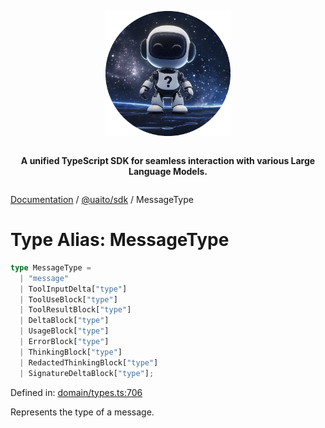 <div style="display:flex; flex-direction:column; align-items:center;">
<p align="center">
  <img src="../UAITO.png" alt="UAITO Logo" width="200"/>
</p>

<p align="center">
  <strong>A unified TypeScript SDK for seamless interaction with various Large Language Models.</strong>
</p>
</div>

[Documentation](README.md) / [@uaito/sdk](@uaito.sdk.md) / MessageType

# Type Alias: MessageType

```ts
type MessageType = 
  | "message"
  | ToolInputDelta["type"]
  | ToolUseBlock["type"]
  | ToolResultBlock["type"]
  | DeltaBlock["type"]
  | UsageBlock["type"]
  | ErrorBlock["type"]
  | ThinkingBlock["type"]
  | RedactedThinkingBlock["type"]
  | SignatureDeltaBlock["type"];
```

Defined in: [domain/types.ts:706](https://github.com/elribonazo/uaito/blob/c30e1f36a1ae338126469442bb452130a0ac57c5/packages/sdk/src/domain/types.ts#L706)

Represents the type of a message.
